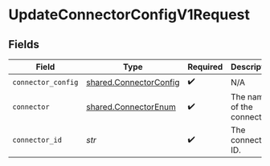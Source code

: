 # UpdateConnectorConfigV1Request


## Fields

| Field                                                            | Type                                                             | Required                                                         | Description                                                      | Example                                                          |
| ---------------------------------------------------------------- | ---------------------------------------------------------------- | ---------------------------------------------------------------- | ---------------------------------------------------------------- | ---------------------------------------------------------------- |
| `connector_config`                                               | [shared.ConnectorConfig](../../models/shared/connectorconfig.md) | :heavy_check_mark:                                               | N/A                                                              |                                                                  |
| `connector`                                                      | [shared.ConnectorEnum](../../models/shared/connectorenum.md)     | :heavy_check_mark:                                               | The name of the connector.                                       |                                                                  |
| `connector_id`                                                   | *str*                                                            | :heavy_check_mark:                                               | The connector ID.                                                | XXX                                                              |
